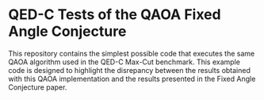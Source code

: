 # QED-C Tests of the QAOA Fixed Angle Conjecture

This repository contains the simplest possible code that executes the same QAOA algorithm used in the QED-C Max-Cut benchmark.  This example code is designed to highlight the disrepancy between the results obtained with this QAOA implementation and the results presented in the Fixed Angle Conjecture paper.

